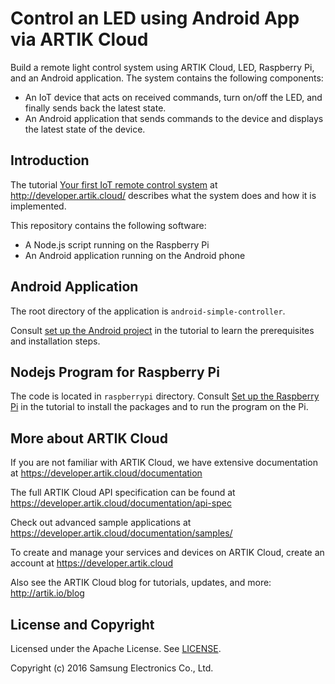 # Control an LED using Android App via ARTIK Cloud

Build a remote light control system using ARTIK Cloud, LED, Raspberry Pi, and an Android application. The system contains the following components:

 - An IoT device that acts on received commands, turn on/off the LED, and finally sends back the latest state.
 - An Android application that sends commands to the device and displays the latest state of the device.

Introduction
-------------

The tutorial [Your first IoT remote control system](http://developer.artik.cloud/documentation/tutorials/an-iot-remote-control.html) at http://developer.artik.cloud/ describes what the system does and how it is implemented.

This repository contains the following software:

 - A Node.js script running on the Raspberry Pi
 - An Android application running on the Android phone

Android Application
-------------

The root directory of the application is `android-simple-controller`.

Consult [set up the Android project](http://developer.artik.cloud/documentation/tutorials/an-iot-remote-control.html#set-up-the-android-project) in the tutorial to learn the prerequisites and installation steps.

Nodejs Program for Raspberry Pi
-------------

The code is located in `raspberrypi` directory. Consult [Set up the Raspberry Pi](http://developer.artik.cloud/documentation/tutorials/an-iot-remote-control.html#set-up-the-software) in the tutorial to install the packages and to run the program on the Pi.

More about ARTIK Cloud
---------------------

If you are not familiar with ARTIK Cloud, we have extensive documentation at https://developer.artik.cloud/documentation

The full ARTIK Cloud API specification can be found at https://developer.artik.cloud/documentation/api-spec

Check out advanced sample applications at https://developer.artik.cloud/documentation/samples/

To create and manage your services and devices on ARTIK Cloud, create an account at https://developer.artik.cloud

Also see the ARTIK Cloud blog for tutorials, updates, and more: http://artik.io/blog

License and Copyright
---------------------

Licensed under the Apache License. See [LICENSE](https://github.com/artikcloud/tutorial-iot-control-light/blob/master/LICENSE).

Copyright (c) 2016 Samsung Electronics Co., Ltd.
